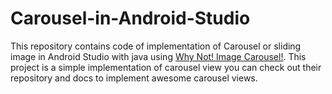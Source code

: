 # Carousel-in-Android-Studio
This repository contains code of implementation of Carousel or sliding image in Android Studio with java using [Why Not! Image Carousel!](https://github.com/ImaginativeShohag/Why-Not-Image-Carousel "Why Not! Image Carousel!"). This project is a simple implementation of carousel view you can check out their repository and docs to implement awesome carousel views.
